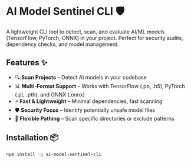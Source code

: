 # AI Model Sentinel CLI 🛡️

A lightweight CLI tool to detect, scan, and evaluate AI/ML models (TensorFlow, PyTorch, ONNX) in your project. Perfect for security audits, dependency checks, and model management.

## Features ✨

- 🔍 **Scan Projects** – Detect AI models in your codebase
- 📊 **Multi-Format Support** – Works with TensorFlow (.pb, .h5), PyTorch (.pt, .pth), and ONNX (.onnx)
- ⚡ **Fast & Lightweight** – Minimal dependencies, fast scanning
- 🛡️ **Security Focus** – Identify potentially unsafe model files
- 📁 **Flexible Pathing** – Scan specific directories or exclude patterns

## Installation 📦

```bash
npm install -g ai-model-sentinel-cli
